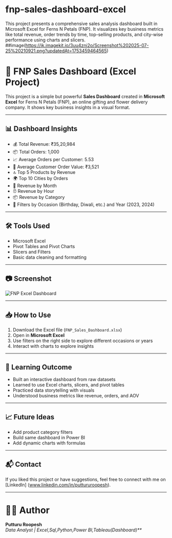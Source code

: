# fnp-sales-dashboard-excel
This project presents a comprehensive sales analysis dashboard built in Microsoft Excel for Ferns N Petals (FNP). It visualizes key business metrics like total revenue, order trends by time, top-selling products, and city-wise performance using charts and slicers.
##image(https://ik.imagekit.io/3uu4zni2o/Screenshot%202025-07-25%20210921.png?updatedAt=1753459464565)
# 🌼 FNP Sales Dashboard (Excel Project)

This project is a simple but powerful **Sales Dashboard** created in **Microsoft Excel** for Ferns N Petals (FNP), an online gifting and flower delivery company. It shows key business insights in a visual format.

---

## 📊 Dashboard Insights

- 💰 Total Revenue: ₹35,20,984  
- 📦 Total Orders: 1,000  
- 📈 Average Orders per Customer: 5.53  
- 🛒 Average Customer Order Value: ₹3,521  
- 🔝 Top 5 Products by Revenue  
- 🌍 Top 10 Cities by Orders  
- 📆 Revenue by Month  
- ⏰ Revenue by Hour  
- 📦 Revenue by Category  
- 🎯 Filters by Occasion (Birthday, Diwali, etc.) and Year (2023, 2024)

---

## 🛠️ Tools Used

- Microsoft Excel
- Pivot Tables and Pivot Charts
- Slicers and Filters
- Basic data cleaning and formatting

---

## 📷 Screenshot

![FNP Excel Dashboard](https://ik.imagekit.io/3uu4zni2o/Screenshot%202025-07-25%20210921.png?updatedAt=1753459464565)

---

## 📥 How to Use

1. Download the Excel file (`FNP_Sales_Dashboard.xlsx`)
2. Open in **Microsoft Excel**
3. Use filters on the right side to explore different occasions or years
4. Interact with charts to explore insights

---

## 📘 Learning Outcome

- Built an interactive dashboard from raw datasets
- Learned to use Excel charts, slicers, and pivot tables
- Practiced data storytelling with visuals
- Understood business metrics like revenue, orders, and AOV

---

## 📈 Future Ideas

- Add product category filters
- Build same dashboard in Power BI
- Add dynamic charts with formulas

---

## 📬 Contact

If you liked this project or have suggestions, feel free to connect with me on [LinkedIn] (www.linkedin.com/in/puttururoopesh).

---

# 👨‍💻 Author
**Putturu Roopesh**  
_Data Analyst | Excel,Sql,Python,Power BI,Tableau(Dashboard)**_ 


